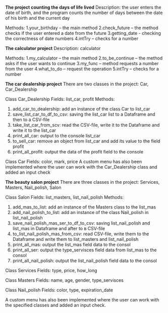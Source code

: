 
**The project counting the days of life lived**
Description: the user enters the date of birth, and the program counts the number of days between the date of his birth and the current day

Methods: 
1.your_birthday – the main method
2.check_future – the method checks if the user entered a date from the future 
3.getting_date - checking the correctness of date numbers
4.intTry – checks for a number




**The calculator project**
Description: calculator

Methods: 
1.my_calculator – the main method
2.to_be_continue – the method asks if the user wants to continue 
3.my_func – method requests a number from the user
4.what_to_do – request the operation
5.intTry – checks for a number




**The car dealership project**
There are two classes in the project: Car, Car_Dealership
   
Class Car_Dealership
Fields: list_car, profit 
Methods: 
1.	add_car_to_dealership: add an instance of the class Car to list_car
2.	save_list_car_to_df_to_csv: saving the list_car list to a Dataframe and then to a CSV-file
3.	take_list_car_from_scv: read the CSV-file, write it to the Dataframe and write it to the list_car
4.	print_all_car: output to the console list_car
5.	to_sell_car: remove an object from list_car and add its value to the field profit 
6.	print_all_profit: output the data of the profit field to the console
   
Class Car 
Fields: color, mark, price
A custom menu has also been implemented where the user can work with the Car_Dealership class and added an input check




**The beauty salon project**
There are three classes in the project: Services, Masters, Nail_polish, Salon

Class Salon
Fields: list_masters, list_nail_polish
Methods: 
1.	add_mas_to_list: add an instance of the Masters class to the list_mas
2.	add_nail_polish_to_list: add an instance of the class Nail_polish in list_nail_polish
7.	save_nail_polish_mas_ser_to_df_to_csv: saving list_nail_polish and list_mas in Dataframe and after to в CSV-file
8.	to_list_nail_polish_mas_from_csv:  read CSV-file, write them to the Dataframe and write them to list_masters and list_nail_polish
3.	print_all_mas: output the list_mas field data to the consol
4.	print_all_ser: output the type_servisces field data from list_mas to the consol 
5.	print_all_nail_polish: output the list_nail_polish field data to the consol 

Class Services
Fields: type, price, how_long

Class Masters
Fields: name, age, gender, type_servisces

Class Nail_polish
Fields: color, type, expiration_date

A custom menu has also been implemented where the user can work with the specified classes and added an input check. 


